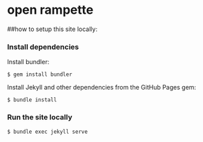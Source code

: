 # **open rampette**

##how to setup this site locally:

### Install dependencies

Install bundler:

```
$ gem install bundler
```
Install Jekyll and other dependencies from the GitHub Pages gem:
```
$ bundle install
```

### Run the site locally
```
$ bundle exec jekyll serve
```
